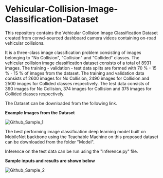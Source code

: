 # Vehicular-Collision-Image-Classification-Dataset
This repository contains the Vehicular Collision Image Classification Dataset created from corwd-sourced dashboard camera videos containing on-road vehicular collisions.

It is a three-class image classification problem consisting of images belonging to "No Collision", "Collision" and "Collided" classes.
The vehicular collision image classification dataset consists of a total of 8931 images.
The training - validation - test data splits are formed with 70 % - 15 % - 15 % of images from the dataset.
The training and validation data consists of 2600 images for No Collision, 2490 images for Collision and 2500 images for Collided classes respectively.
The test data consists of 390 images for No Collision, 374 images for Collision and 375 images for Collided classes respectively.

The Dataset can be downloaded from the following link.


**Example Images from the Dataset**

![Github_Sample_1](https://github.com/gmadhushan/Vehicular-Collision-Image-Classification-Dataset/assets/62023065/ec2c20ff-94a8-47a7-a4ac-b9d14ed9c0e2)


The best performing image classification deep learning model built on MobileNet backbone using the Teachable Machine on this proposed dataset can be downloaded from the folder "Model".

Inference on the test data can be run using the "Inference.py" file.

**Sample inputs and results are shown below**

![Github_Sample_2](https://github.com/gmadhushan/Vehicular-Collision-Image-Classification-Dataset/assets/62023065/d78c964b-f022-4b9f-84bc-474f3016a6b1)
